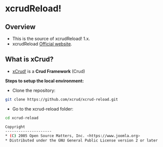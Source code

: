# xcrudReload!

## Overview

- This is the source of xcrudReload! 1.x.
- xcrudReload [Official website](https://www.xcrud.me).

## What is xCrud?

- [xCrud!](https://www.xcrud.me) is a **Crud Framework** (Crud)

**Steps to setup the local environment:**

- Clone the repository:

```bash
git clone https://github.com/xcrud/xcrud-reload.git
```

- Go to the xcrud-reload folder:

```bash
cd xcrud-reload

Copyright
---------------------
* (C) 2005 Open Source Matters, Inc. <https://www.joomla.org>
* Distributed under the GNU General Public License version 2 or later
```
